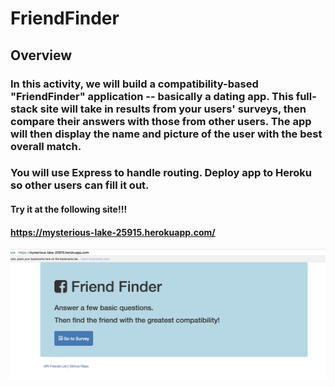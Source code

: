 # FriendFinder

## Overview

### In this activity, we will build a compatibility-based "FriendFinder" application -- basically a dating app. This full-stack site will take in results from your users' surveys, then compare their answers with those from other users. The app will then display the name and picture of the user with the best overall match. 

### You will use Express to handle routing. Deploy app to Heroku so other users can fill it out.

#### Try it at the following site!!!
#### https://mysterious-lake-25915.herokuapp.com/


![friendFinder](initScreen.png)



